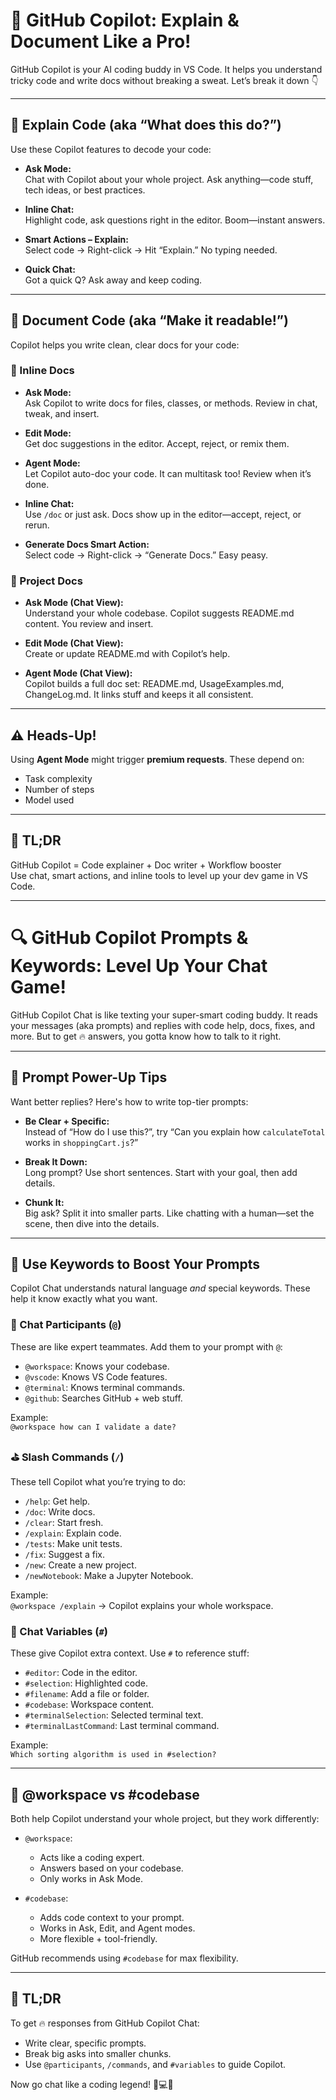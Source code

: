 # 🚀 GitHub Copilot: Explain & Document Like a Pro!

GitHub Copilot is your AI coding buddy in VS Code. It helps you understand tricky code and write docs without breaking a sweat. Let’s break it down 👇

---

## 🧠 Explain Code (aka “What does this do?”)

Use these Copilot features to decode your code:

- **Ask Mode:**  
  Chat with Copilot about your whole project. Ask anything—code stuff, tech ideas, or best practices.

- **Inline Chat:**  
  Highlight code, ask questions right in the editor. Boom—instant answers.

- **Smart Actions – Explain:**  
  Select code → Right-click → Hit “Explain.” No typing needed.

- **Quick Chat:**  
  Got a quick Q? Ask away and keep coding.

---

## 📄 Document Code (aka “Make it readable!”)

Copilot helps you write clean, clear docs for your code:

### 🔹 Inline Docs

- **Ask Mode:**  
  Ask Copilot to write docs for files, classes, or methods. Review in chat, tweak, and insert.

- **Edit Mode:**  
  Get doc suggestions in the editor. Accept, reject, or remix them.

- **Agent Mode:**  
  Let Copilot auto-doc your code. It can multitask too! Review when it’s done.

- **Inline Chat:**  
  Use `/doc` or just ask. Docs show up in the editor—accept, reject, or rerun.

- **Generate Docs Smart Action:**  
  Select code → Right-click → “Generate Docs.” Easy peasy.

### 🔹 Project Docs

- **Ask Mode (Chat View):**  
  Understand your whole codebase. Copilot suggests README.md content. You review and insert.

- **Edit Mode (Chat View):**  
  Create or update README.md with Copilot’s help.

- **Agent Mode (Chat View):**  
  Copilot builds a full doc set: README.md, UsageExamples.md, ChangeLog.md. It links stuff and keeps it all consistent.

---

## ⚠️ Heads-Up!

Using **Agent Mode** might trigger **premium requests**. These depend on:
- Task complexity
- Number of steps
- Model used

---

## 🎯 TL;DR

GitHub Copilot = Code explainer + Doc writer + Workflow booster  
Use chat, smart actions, and inline tools to level up your dev game in VS Code.

---

# 🔍 GitHub Copilot Prompts & Keywords: Level Up Your Chat Game!

GitHub Copilot Chat is like texting your super-smart coding buddy. It reads your messages (aka prompts) and replies with code help, docs, fixes, and more. But to get 🔥 answers, you gotta know how to talk to it right.

---

## 🧠 Prompt Power-Up Tips

Want better replies? Here's how to write top-tier prompts:

- **Be Clear + Specific:**  
  Instead of “How do I use this?”, try “Can you explain how `calculateTotal` works in `shoppingCart.js`?”

- **Break It Down:**  
  Long prompt? Use short sentences. Start with your goal, then add details.

- **Chunk It:**  
  Big ask? Split it into smaller parts. Like chatting with a human—set the scene, then dive into the details.

---

## 🧩 Use Keywords to Boost Your Prompts

Copilot Chat understands natural language *and* special keywords. These help it know exactly what you want.

### 👥 Chat Participants (`@`)
These are like expert teammates. Add them to your prompt with `@`:

- `@workspace`: Knows your codebase.
- `@vscode`: Knows VS Code features.
- `@terminal`: Knows terminal commands.
- `@github`: Searches GitHub + web stuff.

Example:  
`@workspace how can I validate a date?`

### ⛳ Slash Commands (`/`)
These tell Copilot what you’re trying to do:

- `/help`: Get help.
- `/doc`: Write docs.
- `/clear`: Start fresh.
- `/explain`: Explain code.
- `/tests`: Make unit tests.
- `/fix`: Suggest a fix.
- `/new`: Create a new project.
- `/newNotebook`: Make a Jupyter Notebook.

Example:  
`@workspace /explain` → Copilot explains your whole workspace.

### 🧠 Chat Variables (`#`)
These give Copilot extra context. Use `#` to reference stuff:

- `#editor`: Code in the editor.
- `#selection`: Highlighted code.
- `#filename`: Add a file or folder.
- `#codebase`: Workspace content.
- `#terminalSelection`: Selected terminal text.
- `#terminalLastCommand`: Last terminal command.

Example:  
`Which sorting algorithm is used in #selection?`

---

## 🤔 @workspace vs #codebase

Both help Copilot understand your whole project, but they work differently:

- `@workspace`:  
  - Acts like a coding expert.  
  - Answers based on your codebase.  
  - Only works in Ask Mode.

- `#codebase`:  
  - Adds code context to your prompt.  
  - Works in Ask, Edit, and Agent modes.  
  - More flexible + tool-friendly.

GitHub recommends using `#codebase` for max flexibility.

---

## 🎯 TL;DR

To get 🔥 responses from GitHub Copilot Chat:
- Write clear, specific prompts.
- Break big asks into smaller chunks.
- Use `@participants`, `/commands`, and `#variables` to guide Copilot.

Now go chat like a coding legend! 💬💻✨

